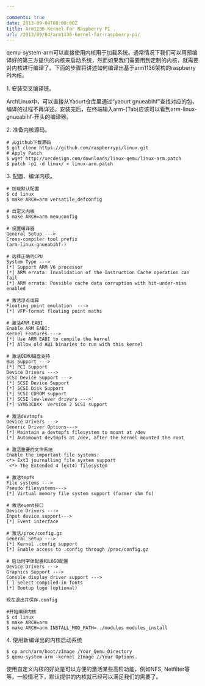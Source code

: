 ```yaml
---

comments: true
date: 2013-09-04T00:00:00Z
title: Arm1136 Kernel For Raspberry PI
url: /2013/09/04/arm1136-kernel-for-raspberry-pi/
---
```


qemu-system-arm可以直接使用内核用于加载系统。通常情况下我们可以用预编译好的第三方提供的内核来启动系统，然而如果我们需要用到定制的内核，就需要对内核进行编译了。下面的步骤将讲述如何编译出基于arm1136架构的raspberry PI内核。

1\. 安装交叉编译链。

ArchLinux中，可以直接从Yaourt仓库里通过“yaourt gnueabihf”查找对应的包，编译的过程不再详述。安装完后，在终端输入arm-(Tab)应该可以看到arm-linux-gnueabihf-开头的编译器。

2\. 准备内核源码。
```
# 从github下载源码
$ git clone https://github.com/raspberrypi/linux.git
# Apply Patch
$ wget http://xecdesign.com/downloads/linux-qemu/linux-arm.patch
$ patch -p1 -d linux/ < linux-arm.patch
```

3\. 配置、编译内核。
```
# 加载默认配置
$ cd linux
$ make ARCH=arm versatile_defconfig

# 自定义内核
$ make ARCH=arm menuconfig

# 设置编译器
General Setup --->
Cross-compiler tool prefix
(arm-linux-gnueabihf-)

# 选择正确的CPU
System Type --->
[*] Support ARM V6 processor
[*] ARM errata: Invalidation of the Instruction Cache operation can fail
[*] ARM errata: Possible cache data corruption with hit-under-miss enabled

# 激活浮点运算
Floating point emulation  --->
[*] VFP-format floating point maths

# 激活ARM EABI
Enable ARM EABI:
Kernel Features --->
[*] Use ARM EABI to compile the kernel
[*] Allow old ABI binaries to run with this kernel

# 激活QEMU磁盘支持
Bus Support --->
[*] PCI Support
Device Drivers --->
SCSI Device Support --->
[*] SCSI Device Support
[*] SCSI Disk Support
[*] SCSI CDROM support
[*] SCSI low-lever drivers --->
[*] SYM53C8XX  Version 2 SCSI support

# 激活devtmpfs
Device Drivers --->
Generic Driver Options--->
[*] Maintain a devtmpfs filesystem to mount at /dev
[*] Automount devtmpfs at /dev, after the kernel mounted the root

# 激活重要的文件系统
Enable the important file systems:
<*> Ext3 journalling file system support
 <*> The Extended 4 (ext4) filesystem

# 激活tmpfs
File systems --->
Pseudo filesystems--->
[*] Virtual memory file system support (former shm fs)

# 激活event接口
Device Drivers --->
Input device support--->
[*] Event interface

# 激活/proc/config.gz
General Setup --->
[*] Kernel .config support
[*] Enable access to .config through /proc/config.gz

# 启动时字体配置和LOGO配置
Device Drivers --->
Graphics Support --->
Console display driver support --->
[ ] Select compiled-in fonts
[*] Bootup logo (optional)

现在退出并保存.config

#开始编译内核
$ cd linux
$ make ARCH=arm
$ make ARCH=arm INSTALL_MOD_PATH=../modules modules_install

```


4\. 使用新编译出的内核启动系统

```
$ cp arch/arm/boot/zImage /Your_Qemu_Directory
$ qemu-system-arm -kernel zImage //Your Options.
```


使用自定义内核的好处是可以方便的激活某些高阶功能，例如NFS, Netfilter等等，一般情况下，默认提供的内核就已经可以满足我们的需要了。
